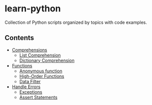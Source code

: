 # learn-python
Collection of Python scripts organized by topics with code examples.

## Contents
- [Comprehensions](https://github.com/fer-aguirre/learn-python/tree/master/comprehensions)
  - [List Comprehension](https://github.com/fer-aguirre/learn-python/blob/master/comprehensions/list_comprehensions.ipynb)
  - [Dictionary Comprehension](https://github.com/fer-aguirre/learn-python/blob/master/comprehensions/dict_comprehensions.ipynb)
- [Functions](https://github.com/fer-aguirre/learn-python/tree/master/functions)
  - [Anonymous function](https://github.com/fer-aguirre/learn-python/blob/master/functions/anonymous_functions.ipynb)
  - [High-Order Functions](https://github.com/fer-aguirre/learn-python/blob/master/functions/high_order_functions.ipynb)
  - [Data Filter]()
- [Handle Errors](https://github.com/fer-aguirre/learn-python/tree/master/handle_errors)
  - [Exceptions](https://github.com/fer-aguirre/learn-python/blob/master/handle_errors/exceptions.ipynb)
  - [Assert Statements]()
